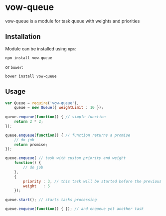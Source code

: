 vow-queue
===============

vow-queue is a module for task queue with weights and priorities

Installation
------------

Module can be installed using `npm`:

```
npm install vow-queue
```

or `bower`:

```
bower install vow-queue
```

Usage
-----

````javascript
var Queue = require('vow-queue'),
    queue = new Queue({ weightLimit : 10 });
    
queue.enqueue(function() { // simple function
    return 2 * 2;
});

queue.enqueue(function() { // function returns a promise
    // do job
    return promise;
});

queue.enqueue( // task with custom priority and weight
    function() {
        // do job
    },
    {
        priority : 3, // this task will be started before the previous two
        weight   : 5
    });
    
queue.start(); // starts tasks processing

queue.enqueue(function() { }); // and enqueue yet another task
````
